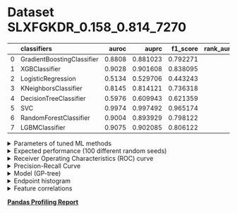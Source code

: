 # Dataset SLXFGKDR_0.158_0.814_7270

|    | classifiers                |   auroc |    auprc |   f1_score |   rank_auroc |   rank_auprc |   rank_f1 |
|---:|:---------------------------|--------:|---------:|-----------:|-------------:|-------------:|----------:|
|  0 | GradientBoostingClassifier |  0.8808 | 0.881023 |   0.792271 |            5 |            5 |         5 |
|  1 | XGBClassifier              |  0.9028 | 0.901608 |   0.838095 |            3 |            2 |         2 |
|  2 | LogisticRegression         |  0.5134 | 0.529706 |   0.443243 |            8 |            8 |         8 |
|  3 | KNeighborsClassifier       |  0.8145 | 0.814121 |   0.736318 |            6 |            6 |         6 |
|  4 | DecisionTreeClassifier     |  0.5976 | 0.609943 |   0.621359 |            7 |            7 |         7 |
|  5 | SVC                        |  0.9974 | 0.997492 |   0.965174 |            1 |            1 |         1 |
|  6 | RandomForestClassifier     |  0.9004 | 0.893929 |   0.798122 |            4 |            4 |         4 |
|  7 | LGBMClassifier             |  0.9075 | 0.902085 |   0.806122 |            2 |            2 |         3 |


<details>
<summary>Parameters of tuned ML methods</summary>


```
GradientBoostingClassifier(ccp_alpha=0.0, criterion='friedman_mse', init=None,
                           learning_rate=0.31715555754965596,
                           loss='exponential', max_depth=7, max_features=None,
                           max_leaf_nodes=None, min_impurity_decrease=0.0,
                           min_impurity_split=None, min_samples_leaf=37,
                           min_samples_split=2, min_weight_fraction_leaf=0.0,
                           n_estimators=100, n_iter_no_change=20,
                           presort='deprecated', random_state=7270,
                           subsample=1.0, tol=1e-07, validation_fraction=0.09,
                           verbose=0, warm_start=False)
XGBClassifier(alpha=0.0004180671494397974, base_score=0.5, booster='gbtree',
              colsample_bylevel=1, colsample_bynode=1, colsample_bytree=1,
              eta=0.33292468605377246, eval_metric='logloss', gamma=0.4,
              gpu_id=-1, importance_type='gain', interaction_constraints=None,
              learning_rate=0.332924694, max_delta_step=0, max_depth=9,
              min_child_weight=1, missing=nan, monotone_constraints=None,
              n_estimators=84, n_jobs=0, num_parallel_tree=1,
              objective='binary:logistic', random_state=7270,
              reg_alpha=0.000418067153, reg_lambda=12.639734781186462,
              scale_pos_weight=1, subsample=1, tree_method=None,
              validate_parameters=False, verbosity=None)
LogisticRegression(C=490.37583890348236, class_weight=None, dual=True,
                   fit_intercept=True, intercept_scaling=1, l1_ratio=None,
                   max_iter=100, multi_class='auto', n_jobs=None, penalty='l2',
                   random_state=7270, solver='liblinear', tol=0.0001, verbose=0,
                   warm_start=False)
KNeighborsClassifier(algorithm='auto', leaf_size=30, metric='minkowski',
                     metric_params=None, n_jobs=None, n_neighbors=22, p=3,
                     weights='distance')
DecisionTreeClassifier(ccp_alpha=0.0, class_weight=None, criterion='gini',
                       max_depth=10, max_features=None, max_leaf_nodes=None,
                       min_impurity_decrease=0.0, min_impurity_split=None,
                       min_samples_leaf=1, min_samples_split=3,
                       min_weight_fraction_leaf=0.0, presort='deprecated',
                       random_state=7270, splitter='best')
SVC(C=3729.091823404957, break_ties=False, cache_size=200, class_weight=None,
    coef0=0.8, decision_function_shape='ovr', degree=2, gamma='auto',
    kernel='poly', max_iter=-1, probability=True, random_state=7270,
    shrinking=True, tol=0.0003150474392650176, verbose=False)
RandomForestClassifier(bootstrap=True, ccp_alpha=0.0, class_weight=None,
                       criterion='gini', max_depth=10, max_features=None,
                       max_leaf_nodes=None, max_samples=None,
                       min_impurity_decrease=0.0, min_impurity_split=None,
                       min_samples_leaf=2, min_samples_split=5,
                       min_weight_fraction_leaf=0.0, n_estimators=86,
                       n_jobs=None, oob_score=False, random_state=7270,
                       verbose=0, warm_start=False)
LGBMClassifier(boosting_type='gbdt', class_weight=None, colsample_bytree=1.0,
               importance_type='split', learning_rate=0.1, max_depth=9,
               metric='binary_logloss', min_child_samples=20,
               min_child_weight=0.001, min_split_gain=0.0, n_estimators=92,
               n_jobs=-1, num_leaves=95, objective='binary', random_state=7270,
               reg_alpha=0.0, reg_lambda=0.0, silent=True, subsample=1.0,
               subsample_for_bin=200000, subsample_freq=0)
```

</details>

<details>
<summary>Expected performance (100 different random seeds)</summary>
<img src='SLXFGKDR_0.158_0.814_7270-box.svg' width=40% />
</details>

<details>
<summary>Receiver Operating Characteristics (ROC) curve</summary>
<img src='SLXFGKDR_0.158_0.814_7270-roc.svg' width=40% />
</details>

<details>
<summary>Precision-Recall Curve</summary>
<img src='SLXFGKDR_0.158_0.814_7270-prc.svg' width=40% />
</details>

<details>
<summary>Model (GP-tree)</summary>
<img src='SLXFGKDR_0.158_0.814_7270-model.svg' height=10% />
</details>

<details>
<summary>Endpoint histogram</summary>
<img src='SLXFGKDR_0.158_0.814_7270-endpoint.svg' width=40% />
</details>

<details>
<summary>Feature correlations</summary>
<img src='SLXFGKDR_0.158_0.814_7270-corr.svg' width=40% />
</details>

[**Pandas Profiling Report**](https://epistasislab.github.io/digen/docs/profile/SLXFGKDR_0.158_0.814_7270.html)
